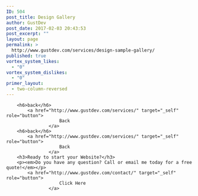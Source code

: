 ```yaml
---
ID: 504
post_title: Design Gallery
author: GustDev
post_date: 2017-02-03 20:43:53
post_excerpt: ""
layout: page
permalink: >
  http://www.gustdev.com/services/design-sample-gallery/
published: true
vortex_system_likes:
  - "0"
vortex_system_dislikes:
  - "0"
primer_layout:
  - two-column-reversed
---
```


		<h6>back</h6>
			<a href="http://www.gustdev.com/services/" target="_self" role="button">
						Back
					</a>
		<h6>back</h6>
			<a href="http://www.gustdev.com/services/" target="_self" role="button">
						Back
					</a>
		<h3>Ready to start your Website?</h3>
		<p><em>Do you have any question? Call or email me today for a free quote!</em></p>
			<a href="http://www.gustdev.com/contact/" target="_self" role="button">
						Click Here
					</a>